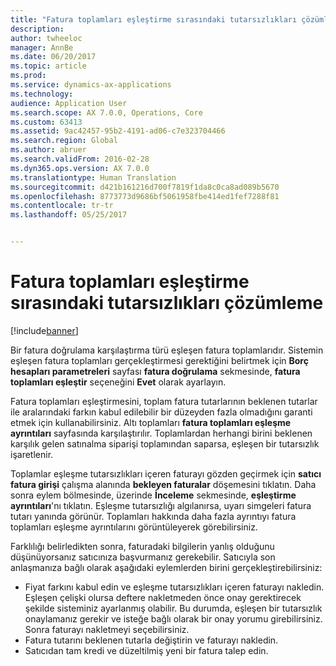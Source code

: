 ```yaml
---
title: "Fatura toplamları eşleştirme sırasındaki tutarsızlıkları çözümleme"
description: 
author: twheeloc
manager: AnnBe
ms.date: 06/20/2017
ms.topic: article
ms.prod: 
ms.service: dynamics-ax-applications
ms.technology: 
audience: Application User
ms.search.scope: AX 7.0.0, Operations, Core
ms.custom: 63413
ms.assetid: 9ac42457-95b2-4191-ad06-c7e323704466
ms.search.region: Global
ms.author: abruer
ms.search.validFrom: 2016-02-28
ms.dyn365.ops.version: AX 7.0.0
ms.translationtype: Human Translation
ms.sourcegitcommit: d421b161216d700f7819f1da8c0ca8ad089b5670
ms.openlocfilehash: 8773773d9686bf5061958fbe414ed1fef7288f81
ms.contentlocale: tr-tr
ms.lasthandoff: 05/25/2017


---
```


# <a name="resolve-discrepancies-during-invoice-totals-matching"></a>Fatura toplamları eşleştirme sırasındaki tutarsızlıkları çözümleme

[!include[banner](../includes/banner.md)]




Bir fatura doğrulama karşılaştırma türü eşleşen fatura toplamlarıdır. Sistemin eşleşen fatura toplamları gerçekleştirmesi gerektiğini belirtmek için **Borç hesapları parametreleri** sayfası **fatura doğrulama** sekmesinde, **fatura toplamları eşleştir** seçeneğini **Evet** olarak ayarlayın. 

Fatura toplamları eşleştirmesini, toplam fatura tutarlarının beklenen tutarlar ile aralarındaki farkın kabul edilebilir bir düzeyden fazla olmadığını garanti etmek için kullanabilirsiniz. Altı toplamları **fatura toplamları eşleşme ayrıntıları** sayfasında karşılaştırılır. Toplamlardan herhangi birini beklenen karşılık gelen satınalma siparişi toplamından saparsa, eşleşen bir tutarsızlık işaretlenir. 

Toplamlar eşleşme tutarsızlıkları içeren faturayı gözden geçirmek için **satıcı fatura girişi** çalışma alanında **bekleyen faturalar** döşemesini tıklatın. Daha sonra eylem bölmesinde, üzerinde **İnceleme** sekmesinde, **eşleştirme ayrıntıları**'nı tıklatın. Eşleşme tutarsızlığı algılanırsa, uyarı simgeleri fatura tutarı yanında görünür. Toplamları hakkında daha fazla ayrıntıyı fatura toplamları eşleşme ayrıntılarını görüntüleyerek görebilirsiniz. 

Farklılığı belirledikten sonra, faturadaki bilgilerin yanlış olduğunu düşünüyorsanız satıcınıza başvurmanız gerekebilir. Satıcıyla son anlaşmanıza bağlı olarak aşağıdaki eylemlerden birini gerçekleştirebilirsiniz:

-   Fiyat farkını kabul edin ve eşleşme tutarsızlıkları içeren faturayı nakledin. Eşleşen çelişki olursa deftere nakletmeden önce onay gerektirecek şekilde sisteminiz ayarlanmış olabilir. Bu durumda, eşleşen bir tutarsızlık onaylamanız gerekir ve isteğe bağlı olarak bir onay yorumu girebilirsiniz. Sonra faturayı nakletmeyi seçebilirsiniz.
-   Fatura tutarını beklenen tutarla değiştirin ve faturayı nakledin.
-   Satıcıdan tam kredi ve düzeltilmiş yeni bir fatura talep edin.






